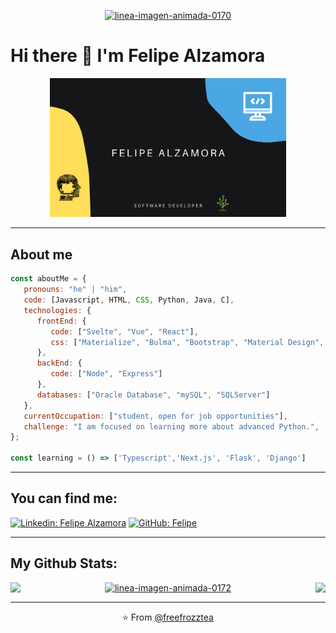<p align="center"> <a href="https://www.gifsanimados.org/cat-lineas-562.htm"><img src="https://www.gifsanimados.org/data/media/562/linea-imagen-animada-0170.gif" border="0" alt="linea-imagen-animada-0170" /></a> </p>

# Hi there 👋 I'm Felipe Alzamora

<p align="center">
  <img src="https://raw.githubusercontent.com/freefrozztea/freefrozztea/main/presentationCard.png" width="75%" title="Intro Card" alt="Intro Card">
</p>

---

## About me

```javascript
const aboutMe = {
   pronouns: "he" | "him",
   code: [Javascript, HTML, CSS, Python, Java, C],
   technologies: {
      frontEnd: {
         code: ["Svelte", "Vue", "React"],
         css: ["Materialize", "Bulma", "Bootstrap", "Material Design", "Semantic UI"]
      },
      backEnd: {
         code: ["Node", "Express"]
      },
      databases: ["Oracle Database", "mySQL", "SQLServer"]
   },
   currentOccupation: ["student, open for job opportunities"],
   challenge: "I am focused on learning more about advanced Python.",
};

const learning = () => ['Typescript','Next.js', 'Flask', 'Django']

```



---

## You can find me:

[![Linkedin: Felipe Alzamora](https://img.shields.io/badge/Felipe-blue?style=flat-square&logo=Linkedin&logoColor=white&link=https://www.linkedin.com/in/felipealzamora327/)](https://www.linkedin.com/in/felipealzamora327/)
[![GitHub: Felipe](https://img.shields.io/badge/Follow-black?logo=github&style=badge&logoColor=white)](https://github.com/freefrozztea)

---
## My Github Stats:
<div align="center">
<p align="center">
  <img align="left" src = "https://github-readme-stats.vercel.app/api?username=freefrozztea&show_icons=true&title_color=E88795&icon_color=FF33FF&text_color=D6BCD5&bg_color=151515">
  <img align="right" src="https://github-readme-stats.vercel.app/api/top-langs/?username=freefrozztea&show_icons=true&title_color=E88795&icon_color=FF33FF&text_color=D6BCD5&bg_color=151515" />
</p>
<div>

<p align="center"> <a href="https://www.gifsanimados.org/cat-lineas-562.htm"><img src="https://www.gifsanimados.org/data/media/562/linea-imagen-animada-0172.gif" border="0" alt="linea-imagen-animada-0172" /></a> </p>

---
  
⭐️ From [@freefrozztea](https://github.com/freefrozztea)
  
<!--
**freefrozztea/freefrozztea** is a ✨ _special_ ✨ repository because its `README.md` (this file) appears on your GitHub profile.



Here are some ideas to get you started:

- 🔭 I’m currently working on ...
- 🌱 I’m currently learning ...
- 👯 I’m looking to collaborate on ...
- 🤔 I’m looking for help with ...
- 💬 Ask me about ...
- 📫 How to reach me: ...
- 😄 Pronouns: ...
- ⚡ Fun fact: ...
-->

